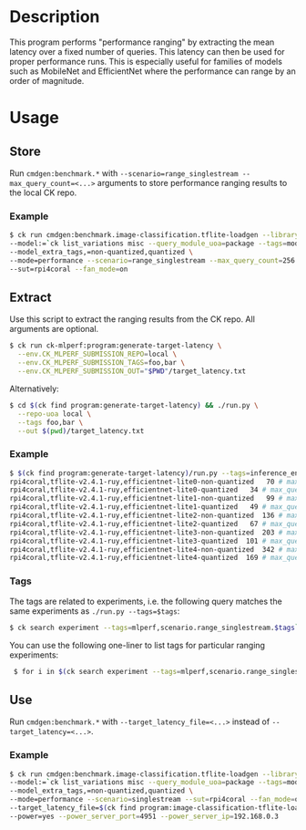 # Description

This program performs "performance ranging" by extracting the mean latency over a fixed number of queries.
This latency can then be used for proper performance runs. This is especially useful for families of models
such as MobileNet and EfficientNet where the performance can range by an order of magnitude.

# Usage

## Store

Run `cmdgen:benchmark.*` with `--scenario=range_singlestream --max_query_count=<...>` arguments to store performance ranging results to the local CK repo.

### Example

```bash
$ ck run cmdgen:benchmark.image-classification.tflite-loadgen --library=tflite-v2.4.1-ruy \
--model:=`ck list_variations misc --query_module_uoa=package --tags=model,tflite,effnet --variation_prefix=lite --separator=:` \
--model_extra_tags,=non-quantized,quantized \
--mode=performance --scenario=range_singlestream --max_query_count=256 \
--sut=rpi4coral --fan_mode=on
```

## Extract

Use this script to extract the ranging results from the CK repo.
All arguments are optional.

```bash
$ ck run ck-mlperf:program:generate-target-latency \
  --env.CK_MLPERF_SUBMISSION_REPO=local \
  --env.CK_MLPERF_SUBMISSION_TAGS=foo,bar \
  --env.CK_MLPERF_SUBMISSION_OUT="$PWD"/target_latency.txt
```

Alternatively:

```bash
$ cd $(ck find program:generate-target-latency) && ./run.py \
  --repo-uoa local \
  --tags foo,bar \
  --out $(pwd)/target_latency.txt
```

### Example

```bash
$ $(ck find program:generate-target-latency)/run.py --tags=inference_engine.tflite | sort | tee $(ck find program:image-classification-tflite-loadgen)/target_latency.rpi4coral.txt
rpi4coral,tflite-v2.4.1-ruy,efficientnet-lite0-non-quantized   70 # max_query_count=256
rpi4coral,tflite-v2.4.1-ruy,efficientnet-lite0-quantized   34 # max_query_count=256
rpi4coral,tflite-v2.4.1-ruy,efficientnet-lite1-non-quantized   99 # max_query_count=256
rpi4coral,tflite-v2.4.1-ruy,efficientnet-lite1-quantized   49 # max_query_count=256
rpi4coral,tflite-v2.4.1-ruy,efficientnet-lite2-non-quantized  136 # max_query_count=256
rpi4coral,tflite-v2.4.1-ruy,efficientnet-lite2-quantized   67 # max_query_count=256
rpi4coral,tflite-v2.4.1-ruy,efficientnet-lite3-non-quantized  203 # max_query_count=256
rpi4coral,tflite-v2.4.1-ruy,efficientnet-lite3-quantized  101 # max_query_count=256
rpi4coral,tflite-v2.4.1-ruy,efficientnet-lite4-non-quantized  342 # max_query_count=256
rpi4coral,tflite-v2.4.1-ruy,efficientnet-lite4-quantized  169 # max_query_count=256
```

### Tags

The tags are related to experiments, i.e. the following query matches the same experiments as `./run.py --tags=$tags`:

```bash
$ ck search experiment --tags=mlperf,scenario.range_singlestream.$tags`
```

You can use the following one-liner to list tags for particular ranging experiments:
```bash
 $ for i in $(ck search experiment --tags=mlperf,scenario.range_singlestream); do echo $i; ck list_tags $i; echo; done
```

## Use

Run `cmdgen:benchmark.*` with `--target_latency_file=<...>` instead of `--target_latency=<...>`.

### Example

```bash
$ ck run cmdgen:benchmark.image-classification.tflite-loadgen --library=tflite-v2.4.1-ruy \
--model:=`ck list_variations misc --query_module_uoa=package --tags=model,tflite,effnet --variation_prefix=lite --separator=:` \
--model_extra_tags,=non-quantized,quantized \
--mode=performance --scenario=singlestream --sut=rpi4coral --fan_mode=on \
--target_latency_file=$(ck find program:image-classification-tflite-loadgen)/target_latency.rpi4coral.txt \
--power=yes --power_server_port=4951 --power_server_ip=192.168.0.3
```
